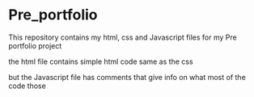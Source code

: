 # Pre_portfolio #

This repository contains my html, css and Javascript files for my Pre portfolio project

the html file contains simple html code
same as the css

but the Javascript file has comments that give info on what most of the code those
